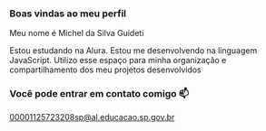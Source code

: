 ### Boas vindas ao meu perfil 
Meu nome é Michel da Silva Guideti

Estou estudando na Alura.
Estou me desenvolvendo na linguagem JavaScript.
Utilizo esse espaço para minha organização e compartilhamento dos meu projetos desenvolvidos

### Você pode entrar em contato comigo 📫
00001125723208sp@al.educacao.sp.gov.br
